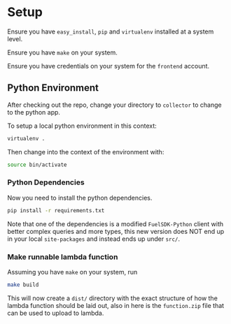 
# Setup

Ensure you have `easy_install`, `pip` and `virtualenv` installed at a system level.

Ensure you have `make` on your system.

Ensure you have credentials on your system for the `frontend` account.

## Python Environment

After checking out the repo, change your directory to `collector` to change to the python app.

To setup a local python environment in this context:


```bash
virtualenv .

```

Then change into the context of the environment with:

```bash
source bin/activate
```

### Python Dependencies

Now you need to install the python dependencies.

```bash
pip install -r requirements.txt
```

Note that one of the dependencies is a modified `FuelSDK-Python` client with better complex queries and more types, this new version does NOT end up in your local `site-packages` and instead ends up under `src/`.

### Make runnable lambda function

Assuming you have `make` on your system, run

```bash
make build
```

This will now create a `dist/` directory with the exact structure of how the lambda function should be laid out, also in here is the `function.zip` file that can be used to upload to lambda.

